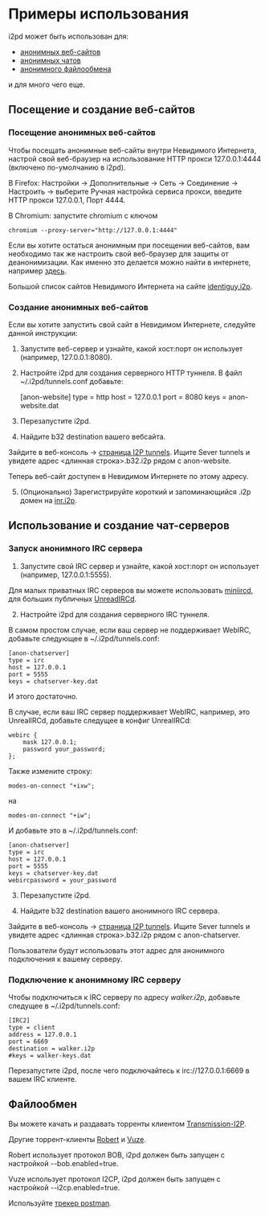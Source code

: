 Примеры использования
=====================


i2pd может быть использован для:

* [анонимных веб-сайтов](#browsing-and-hosting-websites)
* [анонимных чатов](#using-and-hosting-chat-servers)
* [анонимного файлообмена](#file-sharing)

и для много чего еще.

## Посещение и создание веб-сайтов 

### Посещение анонимных веб-сайтов

Чтобы посещать анонимные веб-сайты внутри Невидимого Интернета, настрой свой веб-браузер на использование HTTP прокси 127.0.0.1:4444 (включено по-умолчанию в i2pd).

В Firefox: Настройки -> Дополнительные -> Сеть -> Соединение -> Настроить -> выберите Ручная настройка сервиса прокси, введите HTTP прокси 127.0.0.1, Порт 4444.

В Chromium: запустите chromium с ключом

    chromium --proxy-server="http://127.0.0.1:4444"

Если вы хотите остаться анонимным при посещении веб-сайтов, вам необходимо так же настроить свой веб-браузер для защиты от деанонимизации. Как именно это делается можно найти в интернете, например [здесь](https://habrahabr.ru/post/203680/).

Большой список сайтов Невидимого Интернета на сайте [identiguy.i2p](http://identiguy.i2p).

### Создание анонимных веб-сайтов


Если вы хотите запустить свой сайт в Невидимом Интернете, следуйте данной инструкции:

1) Запустите веб-сервер и узнайте, какой хост:порт он использует (например, 127.0.0.1:8080).

2) Настройте i2pd для создания серверного HTTP туннеля. В файл ~/.i2pd/tunnels.conf добавьте:

    [anon-website]
    type = http
    host = 127.0.0.1
    port = 8080
    keys = anon-website.dat

3) Перезапустите i2pd.

4) Найдите b32 destination вашего вебсайта.

Зайдите в веб-консоль -> [страница I2P tunnels](http://127.0.0.1:7070/?page=i2p_tunnels). Ищите Sever tunnels и увидете адрес \<длинная строка\>.b32.i2p рядом с anon-website.

Теперь веб-сайт доступен в Невидимом Интернете по этому адресу.

5) (Опционально) Зарегистрируйте короткий и запоминающийся .i2p домен на [inr.i2p](http://inr.i2p).


## Использование и создание чат-серверов

### Запуск анонимного IRC сервера

1) Запустите свой IRC сервер и узнайте, какой хост:порт он использует (например, 127.0.0.1:5555).

Для малых приватных IRC серверов вы можете использовать [miniircd](https://github.com/jrosdahl/miniircd), для больших публичных [UnreadIRCd](https://www.unrealircd.org/).


2) Настройте i2pd для создания серверного IRC туннеля.

В самом простом случае, если ваш сервер не поддерживает WebIRC, добавьте следующее в ~/.i2pd/tunnels.conf:

    [anon-chatserver]
    type = irc
    host = 127.0.0.1     
    port = 5555
    keys = chatserver-key.dat

И этого достаточно.

В случае, если ваш IRC сервер поддерживает WebIRC, например, это UnrealIRCd, добавьте следущее в конфиг UnrealIRCd:

    webirc {
        mask 127.0.0.1;
        password your_password;
    };

Также измените строку:

    modes-on-connect "+ixw";

на

    modes-on-connect "+iw";

И добавьте это в ~/.i2pd/tunnels.conf:

    [anon-chatserver]
    type = irc
    host = 127.0.0.1
    port = 5555
    keys = chatserver-key.dat
    webircpassword = your_password

3) Перезапустите i2pd.

4) Найдите b32 destination вашего анонимного IRC сервера.

Зайдите в веб-консоль -> [страница I2P tunnels](http://127.0.0.1:7070/?page=i2p_tunnels). Ищите Sever tunnels и увидете адрес \<длинная строка\>.b32.i2p рядом с anon-chatserver.

Пользователи будут использовать этот адрес для анонимного подключения к вашему серверу.

### Подключение к анонимному IRC серверу

Чтобы подключиться к IRC серверу по адресу *walker.i2p*, добавьте следущее в ~/.i2pd/tunnels.conf:

    [IRC2]
    type = client
    address = 127.0.0.1
    port = 6669
    destination = walker.i2p
    #keys = walker-keys.dat

Перезапустите i2pd, после чего подключайтесь к irc://127.0.0.1:6669 в вашем IRC клиенте.

## Файлообмен 

Вы можете качать и раздавать торренты клиентом [Transmission-I2P](https://github.com/l-n-s/transmission-i2p).

Другие торрент-клиенты [Robert](http://en.wikipedia.org/wiki/Robert_%28P2P_Software%29) и [Vuze](https://en.wikipedia.org/wiki/Vuze).

Robert использует протокол BOB, i2pd должен быть запущен с настройкой --bob.enabled=true.

Vuze использует протокол I2CP, i2pd должен быть запущен с настройкой --i2cp.enabled=true.

Используйте [трекер postman](http://tracker2.postman.i2p).
